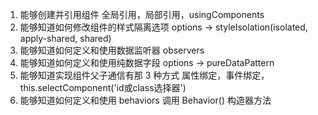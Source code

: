 <!--
 * @Descripttion: 打开koroFileHeader查看配置 进行设置: https://github.com/OBKoro1/koro1FileHeader/wiki/%E9%85%8D%E7%BD%AE
 * @version: April 2021 (version 1.56)
 * @Author: ZhangKe
 * @Date: 2022-06-03 23:25:35
 * @LastEditors: ZhangKe
 * @LastEditTime: 2022-06-03 23:34:43
 * @FilePath: \22_微信小程序\97_组件小结.md
-->
1. 能够创建并引用组件
   全局引用，局部引用，usingComponents
2. 能够知道如何修改组件的样式隔离选项
   options -> styleIsolation(isolated, apply-shared, shared)
3. 能够知道如何定义和使用数据监听器
   observers
4. 能够知道如何定义和使用纯数据字段
   options -> pureDataPattern
5. 能够知道实现组件父子通信有那 3 种方式
   属性绑定，事件绑定，this.selectComponent('id或class选择器')
6. 能够知道如何定义和使用 behaviors
   调用 Behavior() 构造器方法